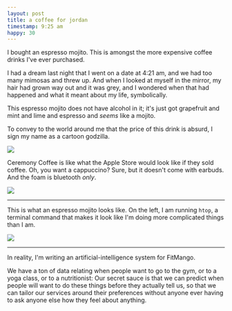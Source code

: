 ```yaml
---
layout: post
title: a coffee for jordan
timestamp: 9:25 am
happy: 30
---
```


I bought an espresso mojito. This is amongst the more expensive coffee drinks I've ever purchased.

I had a dream last night that I went on a date at 4:21 am, and we had too many mimosas and threw up. And when I looked at myself in the mirror, my hair had grown way out and it was grey, and I wondered when that had happened and what it meant about my life, symbolically.

This espresso mojito does not have alcohol in it; it's just got grapefruit and mint and lime and espresso and _seems_ like a mojito.

To convey to the world around me that the price of this drink is absurd, I sign my name as a cartoon godzilla.

![](http://blog.jordan.matelsky.com/photo-journal/images/IMG_0100.JPG)

Ceremony Coffee is like what the Apple Store would look like if they sold coffee. Oh, you want a cappuccino? Sure, but it doesn't come with earbuds. And the foam is bluetooth _only_.

![](http://blog.jordan.matelsky.com/photo-journal/images/IMG_0101.JPG)

---

This is what an espresso mojito looks like. On the left, I am running `htop`, a terminal command that makes it look like I'm doing more complicated things than I am.

![](http://blog.jordan.matelsky.com/photo-journal/images/IMG_0105.JPG)

---

In reality, I'm writing an artificial-intelligence system for FitMango.

We have a ton of data relating when people want to go to the gym, or to a yoga class, or to a nutritionist: Our secret sauce is that we can predict when people will want to do these things before they actually tell us, so that we can tailor our services around their preferences without anyone ever having to ask anyone else how they feel about anything.
